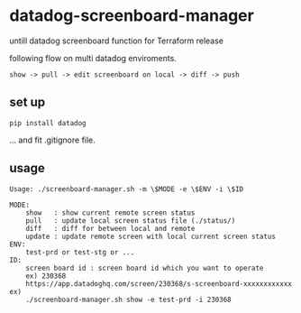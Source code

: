 # datadog-screenboard-manager
untill datadog screenboard function for Terraform release

following flow on multi datadog enviroments.
```
show -> pull -> edit screenboard on local -> diff -> push
```

## set up

```
pip install datadog
```

... and fit .gitignore file.

## usage

```
Usage: ./screenboard-manager.sh -m \$MODE -e \$ENV -i \$ID

MODE:
    show   : show current remote screen status
    pull   : update local screen status file (./status/)
    diff   : diff for between local and remote
    update : update remote screen with local current screen status
ENV:
    test-prd or test-stg or ...
ID:
    screen board id : screen board id which you want to operate
    ex) 230368
    https://app.datadoghq.com/screen/230368/s-screenboard-xxxxxxxxxxxx
ex)
    ./screenboard-manager.sh show -e test-prd -i 230368
```
